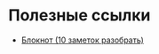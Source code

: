 # Полезные ссылки

* [Блокнот (10 заметок разобрать)](https://www.evernote.com/client/web?login=true#/notebook/ce79c0eb-9163-40cd-b780-a6d1494608e1/note/04a6dbfe-a2d5-438b-a404-f6ffe994dd0f)
